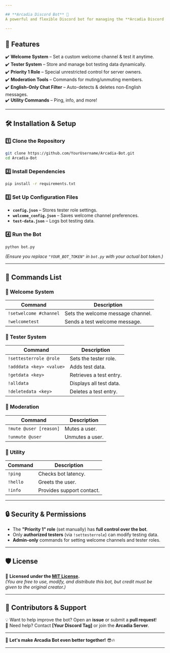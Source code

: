```yaml
---

## **Arcadia Discord Bot** 🤖  
A powerful and flexible Discord bot for managing the **Arcadia Discord Server**, featuring moderation, welcome messages, a tester system, and priority role management.  

---
```


## **🌟 Features**  
✔️ **Welcome System** – Set a custom welcome channel & test it anytime.  
✔️ **Tester System** – Store and manage bot testing data dynamically.  
✔️ **Priority 1 Role** – Special unrestricted control for server owners.  
✔️ **Moderation Tools** – Commands for muting/unmuting members.  
✔️ **English-Only Chat Filter** – Auto-detects & deletes non-English messages.  
✔️ **Utility Commands** – Ping, info, and more!  

---

## **🛠️ Installation & Setup**  

### **1️⃣ Clone the Repository**  
```sh
git clone https://github.com/YourUsername/Arcadia-Bot.git
cd Arcadia-Bot
```

### **2️⃣ Install Dependencies**  
```sh
pip install -r requirements.txt
```

### **3️⃣ Set Up Configuration Files**  
- **`config.json`** – Stores tester role settings.  
- **`welcome_config.json`** – Saves welcome channel preferences.  
- **`test-data.json`** – Logs bot testing data.  

### **4️⃣ Run the Bot**  
```sh
python bot.py
```

*(Ensure you replace `"YOUR_BOT_TOKEN"` in `bot.py` with your actual bot token.)*  

---

## **📜 Commands List**  

### **👋 Welcome System**  
| Command | Description |
|---------|------------|
| `!setwelcome #channel` | Sets the welcome message channel. |
| `!welcometest` | Sends a test welcome message. |

### **🧪 Tester System**  
| Command | Description |
|---------|------------|
| `!settesterrole @role` | Sets the tester role. |
| `!adddata <key> <value>` | Adds test data. |
| `!getdata <key>` | Retrieves a test entry. |
| `!alldata` | Displays all test data. |
| `!deletedata <key>` | Deletes a test entry. |

### **🔧 Moderation**  
| Command | Description |
|---------|------------|
| `!mute @user [reason]` | Mutes a user. |
| `!unmute @user` | Unmutes a user. |

### **🔹 Utility**  
| Command | Description |
|---------|------------|
| `!ping` | Checks bot latency. |
| `!hello` | Greets the user. |
| `!info` | Provides support contact. |

---

## **🔒 Security & Permissions**  
- The **"Priority 1" role** (set manually) has **full control over the bot**.  
- Only **authorized testers** (via `!settesterrole`) can modify testing data.  
- **Admin-only** commands for setting welcome channels and tester roles.  

---

## **🛡️ License**  
📜 **Licensed under the [MIT License](LICENSE).**  
*(You are free to use, modify, and distribute this bot, but credit must be given to the original creator.)*  

---

## **👥 Contributors & Support**  
💡 Want to help improve the bot? Open an **issue** or submit a **pull request**!  
📧 Need help? Contact **[Your Discord Tag]** or join the **Arcadia Server**.  

---

🚀 **Let's make Arcadia Bot even better together!** 😎🔥  

---
